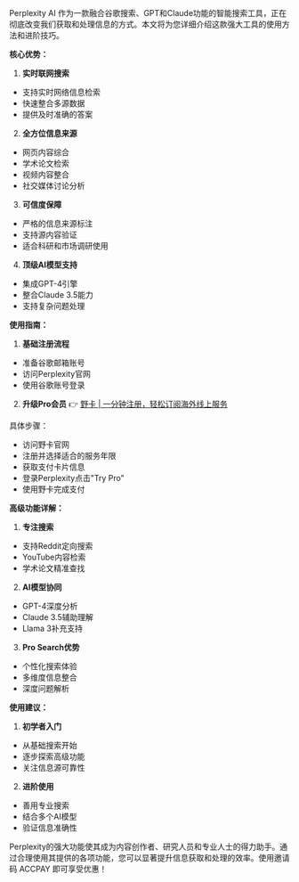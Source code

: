 Perplexity AI 作为一款融合谷歌搜索、GPT和Claude功能的智能搜索工具，正在彻底改变我们获取和处理信息的方式。本文将为您详细介绍这款强大工具的使用方法和进阶技巧。

**核心优势：**

1. **实时联网搜索**
- 支持实时网络信息检索
- 快速整合多源数据
- 提供及时准确的答案

2. **全方位信息来源**
- 网页内容综合
- 学术论文检索
- 视频内容整合
- 社交媒体讨论分析

3. **可信度保障**
- 严格的信息来源标注
- 支持源内容验证
- 适合科研和市场调研使用

4. **顶级AI模型支持**
- 集成GPT-4引擎
- 整合Claude 3.5能力
- 支持复杂问题处理

**使用指南：**

1. **基础注册流程**
- 准备谷歌邮箱账号
- 访问Perplexity官网
- 使用谷歌账号登录

2. **升级Pro会员**
👉 [野卡 | 一分钟注册，轻松订阅海外线上服务](https://bit.ly/bewildcard)

具体步骤：
- 访问野卡官网
- 注册并选择适合的服务年限
- 获取支付卡片信息
- 登录Perplexity点击"Try Pro"
- 使用野卡完成支付

**高级功能详解：**

1. **专注搜索**
- 支持Reddit定向搜索
- YouTube内容检索
- 学术论文精准查找

2. **AI模型协同**
- GPT-4深度分析
- Claude 3.5辅助理解
- Llama 3补充支持

3. **Pro Search优势**
- 个性化搜索体验
- 多维度信息整合
- 深度问题解析

**使用建议：**

1. **初学者入门**
- 从基础搜索开始
- 逐步探索高级功能
- 关注信息源可靠性

2. **进阶使用**
- 善用专业搜索
- 结合多个AI模型
- 验证信息准确性

Perplexity的强大功能使其成为内容创作者、研究人员和专业人士的得力助手。通过合理使用其提供的各项功能，您可以显著提升信息获取和处理的效率。使用邀请码 ACCPAY 即可享受优惠！